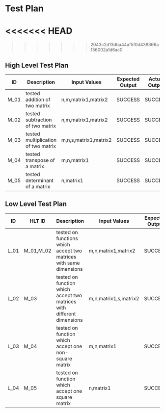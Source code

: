 # Test Plan
<<<<<<< HEAD
=======

>>>>>>> 2043c2d13dba44af5f0d438366a156002a1d6ac0
## High Level Test Plan
| ID | Description | Input Values | Expected Output | Actual Output | Type of Test
|----|----|-----|----|----|----|
M_01 | tested addition of two matrix | n,m,matrix1,matrix2 | SUCCESS | SUCCESS | Technical
M_02 | tested subtraction of two matrix | n,m,matrix1,matrix2 | SUCCESS | SUCCESS | Technical
M_03 | tested multiplication of two matrix | m,n,s,matrix1,matrix2 | SUCCESS | SUCCESS | Technical
M_04 | tested transpose of a matrix | m,n,matrix1 | SUCCESS | SUCCESS | Technical
M_05 | tested determinant of a matrix | n,matrix1 | SUCCESS | SUCCESS | Technical

## Low Level Test Plan
| ID | HLT ID | Description | Input Values | Expected Output | Actual Output | Type of Test|
|----|--------|-------------|--------------|-----------------|---------------|-------------|
| L_01 | M_01,M_02 | tested on functions which accept two matrices with same dimensions | m,n,matrix1,matrix2 | SUCCESS | SUCCESS | Technical |
| L_02 | M_03 | tested on function which accept two matrices with different dimensions | m,n,matrix1,s,matrix2 | SUCCESS | SUCCESS | Technical |
| L_03 | M_04 | tested on function which accept one non-square matrix | m,n,matrix1 | SUCCESS | SUCCESS | Technical |
| L_04 | M_05 | tested on function which accept one square matrix | n,matrix1 | SUCCESS | SUCCESS | Technical |
